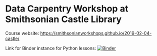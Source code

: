 # Data Carpentry Workshop at Smithsonian Castle Library

Course website: https://smithsonianworkshops.github.io/2019-02-04-castle/

Link for Binder instance for Python lessons: [![Binder](https://mybinder.org/badge.svg)](https://mybinder.org/v2/gh/SmithsonianWorkshops/2019-02-04-castle/master?filepath=index.ipynb)
